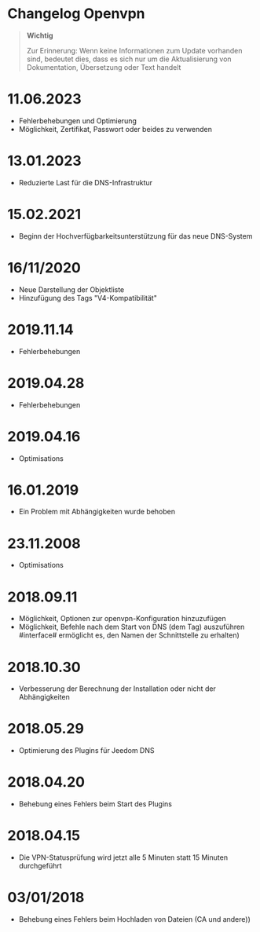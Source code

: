 # Changelog Openvpn

>**Wichtig**
>
>Zur Erinnerung: Wenn keine Informationen zum Update vorhanden sind, bedeutet dies, dass es sich nur um die Aktualisierung von Dokumentation, Übersetzung oder Text handelt

# 11.06.2023

- Fehlerbehebungen und Optimierung
- Möglichkeit, Zertifikat, Passwort oder beides zu verwenden

# 13.01.2023

- Reduzierte Last für die DNS-Infrastruktur

# 15.02.2021

- Beginn der Hochverfügbarkeitsunterstützung für das neue DNS-System

# 16/11/2020

- Neue Darstellung der Objektliste
- Hinzufügung des Tags "V4-Kompatibilität"

# 2019.11.14

- Fehlerbehebungen

# 2019.04.28

- Fehlerbehebungen

# 2019.04.16

- Optimisations

# 16.01.2019

- Ein Problem mit Abhängigkeiten wurde behoben

# 23.11.2008

- Optimisations

# 2018.09.11

- Möglichkeit, Optionen zur openvpn-Konfiguration hinzuzufügen
- Möglichkeit, Befehle nach dem Start von DNS (dem Tag) auszuführen #interface# ermöglicht es, den Namen der Schnittstelle zu erhalten)

# 2018.10.30

- Verbesserung der Berechnung der Installation oder nicht der Abhängigkeiten

# 2018.05.29

- Optimierung des Plugins für Jeedom DNS

# 2018.04.20

- Behebung eines Fehlers beim Start des Plugins

# 2018.04.15

- Die VPN-Statusprüfung wird jetzt alle 5 Minuten statt 15 Minuten durchgeführt

# 03/01/2018

-	Behebung eines Fehlers beim Hochladen von Dateien (CA und andere))
